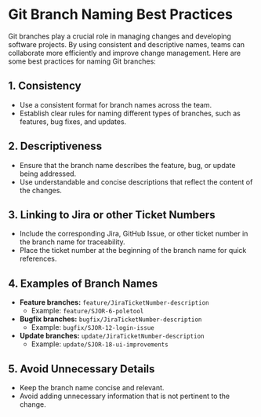 # Git Branch Naming Best Practices

Git branches play a crucial role in managing changes and developing software projects. By using consistent and descriptive names, teams can collaborate more efficiently and improve change management. Here are some best practices for naming Git branches:

## 1. Consistency

- Use a consistent format for branch names across the team.
- Establish clear rules for naming different types of branches, such as features, bug fixes, and updates.

## 2. Descriptiveness

- Ensure that the branch name describes the feature, bug, or update being addressed.
- Use understandable and concise descriptions that reflect the content of the changes.

## 3. Linking to Jira or other Ticket Numbers

- Include the corresponding Jira, GitHub Issue, or other ticket number in the branch name for traceability.
- Place the ticket number at the beginning of the branch name for quick references.

## 4. Examples of Branch Names

- **Feature branches:** `feature/JiraTicketNumber-description`
  - Example: `feature/SJOR-6-poletool`
- **Bugfix branches:** `bugfix/JiraTicketNumber-description`
  - Example: `bugfix/SJOR-12-login-issue`
- **Update branches:** `update/JiraTicketNumber-description`
  - Example: `update/SJOR-18-ui-improvements`

## 5. Avoid Unnecessary Details

- Keep the branch name concise and relevant.
- Avoid adding unnecessary information that is not pertinent to the change.
